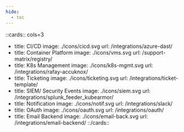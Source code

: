 ```yaml
---
hide:
  - toc
---
```

<style>
    .nt-card-title {
    text-align: -webkit-center;
}
</style>

::cards:: cols=3
- title: CI/CD
  image: ./icons/cicd.svg
  url: /integrations/azure-dast/
- title: Container Platform
  image: ./icons/vms.svg
  url: /support-matrix/registry/
- title: K8s Management
  image: ./icons/k8s-mgmt.svg
  url: /integrations/rafay-accuknox/
- title: Ticketing
  image: ./icons/ticketing.svg
  url: /integrations/ticket-template/
- title: SIEM/ Security Events
  image: ./icons/siem.svg
  url: /integrations/splunk_feeder_kubearmor/
- title: Notification
  image: ./icons/notif.svg
  url: /integrations/slack/
- title: OAuth
  image: ./icons/oauth.svg
  url: /integrations/oauth/
- title: Email Backend
  image: ./icons/email-back.svg
  url: /integrations/email-backend/
::/cards::